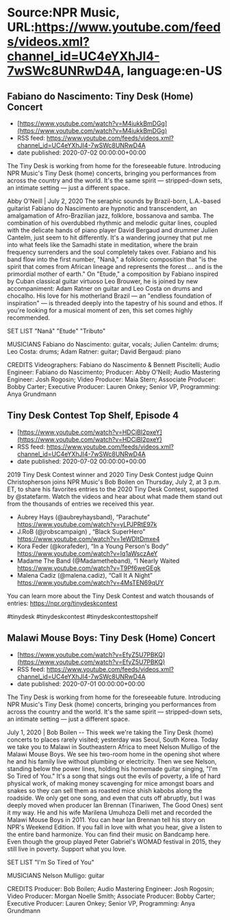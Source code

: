 # Source:NPR Music, URL:https://www.youtube.com/feeds/videos.xml?channel_id=UC4eYXhJI4-7wSWc8UNRwD4A, language:en-US

## Fabiano do Nascimento: Tiny Desk (Home) Concert
 - [https://www.youtube.com/watch?v=M4iukkBmDGg](https://www.youtube.com/watch?v=M4iukkBmDGg)
 - RSS feed: https://www.youtube.com/feeds/videos.xml?channel_id=UC4eYXhJI4-7wSWc8UNRwD4A
 - date published: 2020-07-02 00:00:00+00:00

The Tiny Desk is working from home for the foreseeable future. Introducing NPR Music's Tiny Desk (home) concerts, bringing you performances from across the country and the world. It's the same spirit — stripped-down sets, an intimate setting — just a different space.

Abby O'Neill | July 2, 2020
The seraphic sounds by Brazil-born, L.A.-based guitarist Fabiano do Nascimento are hypnotic and transcendent, an amalgamation of Afro-Brazilian jazz, folklore, bossanova and samba. The combination of his overdubbed rhythmic and melodic guitar lines, coupled with the delicate hands of piano player David Bergaud and drummer Julien Cantelm, just seem to hit differently. It's a wandering journey that put me into what feels like the Samadhi state in meditation, where the brain frequency surrenders and the soul completely takes over. Fabiano and his band flow into the first number, "Nanã," a folkloric composition that "is the spirit that comes from African lineage and represents the forest ... and is the primordial mother of earth." On "Etude," a composition by Fabiano inspired by Cuban classical guitar virtuoso Leo Brouwer, he is joined by new accompaniment: Adam Ratner on guitar and Leo Costa on drums and chocalho. His love for his motherland Brazil — an "endless foundation of inspiration" — is threaded deeply into the tapestry of his sound and ethos. If you're looking for a musical moment of zen, this set comes highly recommended.

SET LIST
"Nanã"
"Etude"
"Tributo"

MUSICIANS
Fabiano do Nascimento: guitar, vocals; Julien Cantelm: drums; Leo Costa: drums; Adam Ratner: guitar; David Bergaud: piano

CREDITS
Videographers: Fabiano do Nascimento & Bennett Piscitelli; Audio Engineer: Fabiano do Nascimento; Producer: Abby O'Neill; Audio Mastering Engineer: Josh Rogosin; Video Producer: Maia Stern; Associate Producer: Bobby Carter; Executive Producer: Lauren Onkey; Senior VP, Programming: Anya Grundmann

## Tiny Desk Contest Top Shelf, Episode 4
 - [https://www.youtube.com/watch?v=HDCiBI2pxeY](https://www.youtube.com/watch?v=HDCiBI2pxeY)
 - RSS feed: https://www.youtube.com/feeds/videos.xml?channel_id=UC4eYXhJI4-7wSWc8UNRwD4A
 - date published: 2020-07-02 00:00:00+00:00

2019 Tiny Desk Contest winner and 2020 Tiny Desk Contest judge Quinn Christopherson joins NPR Music's Bob Boilen on Thursday, July 2, at 3 p.m. ET, to share his favorites entries to the 2020 Tiny Desk Contest, supported by @statefarm. Watch the videos and hear about what made them stand out from the thousands of entries we received this year. 

- Aubrey Hays (@aubreyhaysband), “Parachute” https://www.youtube.com/watch?v=yLPJPRtE97k
- J.RoB (@jrobscampaign) , “Black SuperHero” https://www.youtube.com/watch?v=1eWDItDmxe4
- Kora Feder (@korafeder), “In a Young Person's Body”  https://www.youtube.com/watch?v=Iq1aWsczAeY
- Madame The Band (@Madametheband), “I Nearly Waited https://www.youtube.com/watch?v=T9Pf6weGEgk
- Malena Cadiz (@malena.cadiz), “Call It A Night” https://www.youtube.com/watch?v=4MsTEN69qUY

You can learn more about the Tiny Desk Contest and watch thousands of entries: https://npr.org/tinydeskcontest

#tinydesk #tinydeskcontest #tinydeskcontesttopshelf

## Malawi Mouse Boys: Tiny Desk (Home) Concert
 - [https://www.youtube.com/watch?v=EfyZ5U7PBKQ](https://www.youtube.com/watch?v=EfyZ5U7PBKQ)
 - RSS feed: https://www.youtube.com/feeds/videos.xml?channel_id=UC4eYXhJI4-7wSWc8UNRwD4A
 - date published: 2020-07-01 00:00:00+00:00

The Tiny Desk is working from home for the foreseeable future. Introducing NPR Music's Tiny Desk (home) concerts, bringing you performances from across the country and the world. It's the same spirit — stripped-down sets, an intimate setting — just a different space.

July 1, 2020 | Bob Boilen -- This week we're taking the Tiny Desk (home) concerts to places rarely visited; yesterday was Seoul, South Korea. Today we take you to Malawi in Southeastern Africa to meet Nelson Mulligo of the Malawi Mouse Boys. We see his two-room home in the opening shot where he and his family live without plumbing or electricity. Then we see Nelson, standing below the power lines, holding his homemade guitar singing, "I'm So Tired of You." It's a song that sings out the evils of poverty, a life of hard physical work, of making money scavenging for mice amongst boars and snakes so they can sell them as roasted mice shish kabobs along the roadside. We only get one song, and even that cuts off abruptly, but I was deeply moved when producer Ian Brennan (Tinariwen, The Good Ones) sent it my way. He and his wife Marilena Umuhoza Delli met and recorded the Malawi Mouse Boys in 2011. You can hear Ian Brennan tell his story on NPR's Weekend Edition. If you fall in love with what you hear, give a listen to the entire band harmonize. You can find their music on Bandcamp here. Even though the group played Peter Gabriel's WOMAD festival in 2015, they still live in poverty. Support what you love.

SET LIST
"I'm So Tired of You"

MUSICIANS
Nelson Mulligo: guitar

CREDITS
Producer: Bob Boilen; Audio Mastering Engineer: Josh Rogosin; Video Producer: Morgan Noelle Smith; Associate Producer: Bobby Carter; Executive Producer: Lauren Onkey; Senior VP, Programming: Anya Grundmann

